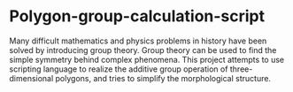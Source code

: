 # Polygon-group-calculation-script
Many difficult mathematics and physics problems in history have been solved by introducing group theory. Group theory can be used to find the simple symmetry behind complex phenomena.
This project attempts to use scripting language to realize the additive group operation of three-dimensional polygons, and tries to simplify the morphological structure.
